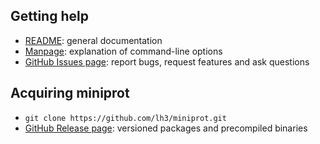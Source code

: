 ## Getting help

* [README][doc]: general documentation
* [Manpage](miniprot.html): explanation of command-line options
* [GitHub Issues page][issue]: report bugs, request features and ask questions

## Acquiring miniprot

* `git clone https://github.com/lh3/miniprot.git`
* [GitHub Release page][release]: versioned packages and precompiled binaries

[doc]: https://github.com/lh3/miniprot/blob/master/README.md
[release]: https://github.com/lh3/miniprot/releases
[issue]: https://github.com/lh3/miniprot/issues
